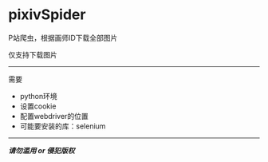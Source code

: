 # pixivSpider
P站爬虫，根据画师ID下载全部图片

仅支持下载图片

------

需要
- python环境
- 设置cookie
- 配置webdriver的位置
- 可能要安装的库：selenium

------

***请勿滥用 or 侵犯版权***

